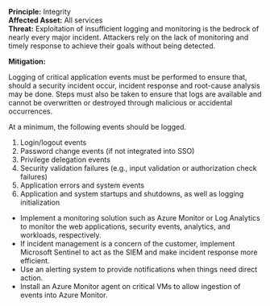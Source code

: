 **Principle:** Integrity  
**Affected Asset:** All services  
**Threat:** Exploitation of insufficient logging and monitoring is the bedrock of nearly every major incident.
Attackers rely on the lack of monitoring and timely response to achieve their goals without being detected.

**Mitigation:**

Logging of critical application events must be performed to ensure that, should a security incident occur, incident response and root-cause analysis may be done. Steps must also be taken to ensure that logs are available and cannot be overwritten or destroyed through malicious or accidental occurrences.

At a minimum, the following events should be logged.

1. Login/logout events
2. Password change events (if not integrated into SSO)
3. Privilege delegation events
4. Security validation failures (e.g., input validation or authorization check failures)
5. Application errors and system events
6. Application and system startups and shutdowns, as well as logging initialization

- Implement a monitoring solution such as Azure Monitor or Log Analytics to monitor the web applications, security events, analytics, and workloads, respectively.
- If incident management is a concern of the customer, implement Microsoft Sentinel to act as the SIEM and make incident response more efficient.
- Use an alerting system to provide notifications when things need direct action.
- Install an Azure Monitor agent on critical VMs to allow ingestion of events into Azure Monitor.
